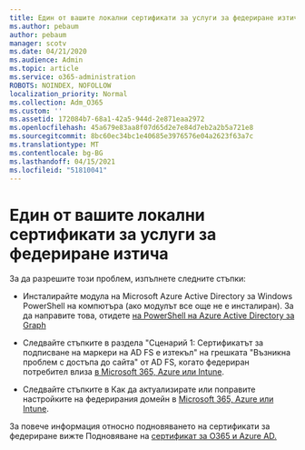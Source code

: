 ```yaml
---
title: Един от вашите локални сертификати за услуги за федериране изтича
ms.author: pebaum
author: pebaum
manager: scotv
ms.date: 04/21/2020
ms.audience: Admin
ms.topic: article
ms.service: o365-administration
ROBOTS: NOINDEX, NOFOLLOW
localization_priority: Normal
ms.collection: Adm_O365
ms.custom: ''
ms.assetid: 172084b7-68a1-42a5-944d-2e871eaa2972
ms.openlocfilehash: 45a679e83aa8f07d65d2e7e84d7eb2a2b5a721e8
ms.sourcegitcommit: 8bc60ec34bc1e40685e3976576e04a2623f63a7c
ms.translationtype: MT
ms.contentlocale: bg-BG
ms.lasthandoff: 04/15/2021
ms.locfileid: "51810041"
---
```

# <a name="one-of-your-on-premises-federation-service-certificates-is-expiring"></a>Един от вашите локални сертификати за услуги за федериране изтича

За да разрешите този проблем, изпълнете следните стъпки:
  
- Инсталирайте модула на Microsoft Azure Active Directory за Windows PowerShell на компютъра (ако модулът все още не е инсталиран). За да направите това, отидете [на PowerShell на Azure Active Directory за Graph ](https://docs.microsoft.com/powershell/azure/active-directory/install-adv2?view=azureadps-2.0)
    
- Следвайте стъпките в раздела "Сценарий 1: Сертификатът за подписване на маркери на AD FS е изтекъл" на грешката "Възникна проблем с достъпа до сайта" от AD FS, когато федериран потребител влиза [в Microsoft 365, Azure или Intune](https://support.microsoft.com/help/2713898/there-was-a-problem-accessing-the-site-error-from-ad-fs-when-a-federat).
    
- Следвайте стъпките в Как да актуализирате или поправите настройките на федерирания домейн в [Microsoft 365, Azure или Intune](https://support.microsoft.com/help/2647048/how-to-update-or-repair-the-settings-of-a-federated-domain-in-office-3).
    
За повече информация относно подновяването на сертификати за федериране вижте Подновяване на [сертификат за O365 и Azure AD.](https://docs.microsoft.com/azure/active-directory/connect/active-directory-aadconnect-o365-certs)
  

